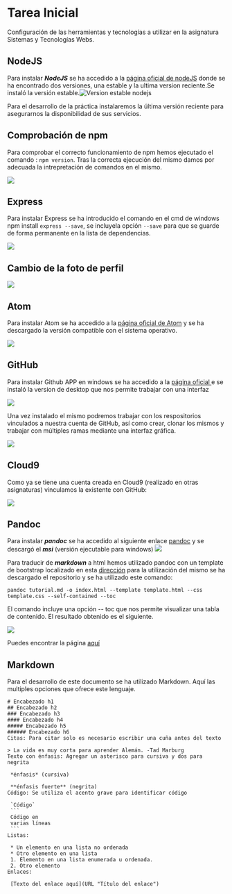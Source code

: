 **Tarea Inicial**
======================================================
Configuración de las herramientas y tecnologías a utilizar en la asignatura Sistemas y Tecnologías Webs.


## NodeJS

Para instalar ***NodeJS*** se ha accedido a la
[página oficial de nodeJS](https://nodejs.org/en/)
 donde se ha encontrado dos versiones, una estable y la ultima version reciente.Se instaló la versión estable.![Version estable nodejs](images/nodejs.jpg)

Para el desarrollo de la práctica instalaremos la última versión reciente para asegurarnos la disponibilidad de sus servicios.

## Comprobación de **npm**

Para comprobar el correcto funcionamiento de npm hemos ejecutado el comando : ```npm version```. Tras la correcta ejecución del mismo damos por adecuada la intrepretación de comandos en el mismo.

![](images/npmversion.PNG)

## Express

Para instalar Express se ha introducido el comando en el cmd de windows npm install ```express --save```, se incluyela opción ```--save``` para que se guarde de forma permanente en la lista de dependencias.

![](images/express.PNG)

## Cambio de la **foto de perfil**

![](images/fotocampus.PNG)

## Atom

Para instalar Atom se ha accedido a la [página oficial de Atom](https://atom.io/) y se ha descargado la versión compatible con el sistema operativo.

![](images/atom.PNG)


## GitHub

Para instalar Github APP en windows se ha accedido a la [página oficial ](https://desktop.github.com/) e se instaló la version de desktop que nos permite trabajar con una interfaz

![](images/github.PNG)

Una vez instalado el mismo podremos trabajar con los respositorios vinculados a nuestra cuenta de GitHub, así como crear, clonar los mismos y trabajar con múltiples ramas mediante una interfaz gráfica.

![](images/gitdesk.PNG)

## Cloud9

Como ya se tiene una cuenta creada en Cloud9 (realizado en otras asignaturas) vinculamos la existente con GitHub:

![](images/gitcloud.jpg)

## Pandoc

Para instalar ***pandoc*** se ha accedido al siguiente enlace [ pandoc](https://github.com/jgm/pandoc/releases/tag/1.16.0.2) y se descargó el ***msi*** (versión ejecutable para windows) ![](images/pandoc.jpg)


Para traducir de ***markdown*** a html hemos utilizado pandoc
con un template de bootstrap localizado en esta  [dirección](https://github.com/tonyblundell/pandoc-bootstrap-template) para la utilización del mismo se ha descargado el repositorio y se ha utilizado este comando:

    pandoc tutorial.md -o index.html --template template.html --css template.css --self-contained --toc

El comando incluye una opción -- toc que nos permite visualizar una tabla de contenido. El resultado obtenido es el siguiente.

![](images/pandoc1.PNG)

Puedes encontrar la página [aquí](http://alu0100786330.github.io/tareas-iniciales-ericconi-dsi-1516/)

## Markdown

Para el desarrollo de este documento se ha utilizado Markdown. Aquí las multiples opciones que ofrece este lenguaje.

    # Encabezado h1
    ## Encabezado h2
    ### Encabezado h3
    #### Encabezado h4
    ##### Encabezado h5
    ###### Encabezado h6
    Citas: Para citar solo es necesario escribir una cuña antes del texto

    > La vida es muy corta para aprender Alemán. -Tad Marburg
    Texto con énfasis: Agregar un asterisco para cursiva y dos para negrita

     *énfasis* (cursiva)

     **énfasis fuerte** (negrita)
    Código: Se utiliza el acento grave para identificar código

     `Código`
     ```
     Código en
     varias líneas
     ```
    Listas:

     * Un elemento en una lista no ordenada
     * Otro elemento en una lista
     1. Elemento en una lista enumerada u ordenada.
     2. Otro elemento
    Enlaces:

     [Texto del enlace aquí](URL "Título del enlace")
